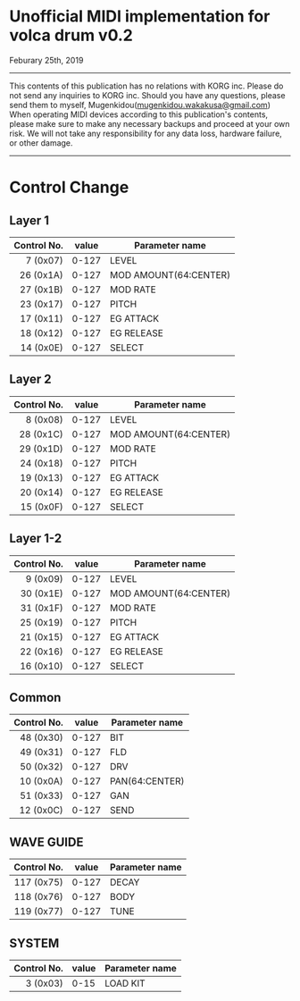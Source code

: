 # Unofficial MIDI implementation for volca drum v0.2

Feburary 25th, 2019

------

This contents of this publication has no relations with KORG inc. Please do not send any inquiries to KORG inc. Should you have any questions, please send them to myself, Mugenkidou([mugenkidou.wakakusa@gmail.com](mailto:mugenkidou.wakakusa@gmail.com))
When operating MIDI devices according to this publication's contents, please make sure to make any necessary  backups and proceed at your own risk. We will not take any responsibility for any data loss, hardware failure, or other damage.

------
# Control Change

## Layer 1

|Control No.|value|Parameter name|
|---:|---|---|
| 7 (0x07)|0-127|LEVEL|
|26 (0x1A)|0-127|MOD AMOUNT(64:CENTER)|
|27 (0x1B)|0-127|MOD RATE|
|23 (0x17)|0-127|PITCH|
|17 (0x11)|0-127|EG ATTACK|
|18 (0x12)|0-127|EG RELEASE|
|14 (0x0E)|0-127|SELECT|


## Layer 2

|Control No.|value|Parameter name|
|---:|---|---|
| 8 (0x08)|0-127|LEVEL|
|28 (0x1C)|0-127|MOD AMOUNT(64:CENTER)|
|29 (0x1D)|0-127|MOD RATE|
|24 (0x18)|0-127|PITCH|
|19 (0x13)|0-127|EG ATTACK|
|20 (0x14)|0-127|EG RELEASE|
|15 (0x0F)|0-127|SELECT|


## Layer 1-2

|Control No.|value|Parameter name|
|---:|---|---|
|9 (0x09)|0-127|LEVEL|
|30 (0x1E)|0-127|MOD AMOUNT(64:CENTER)|
|31 (0x1F)|0-127|MOD RATE|
|25 (0x19)|0-127|PITCH|
|21 (0x15)|0-127|EG ATTACK|
|22 (0x16)|0-127|EG RELEASE|
|16 (0x10)|0-127|SELECT|


## Common

|Control No.|value|Parameter name|
|---:|---|---|
|48 (0x30)|0-127|BIT|
|49 (0x31)|0-127|FLD|
|50 (0x32)|0-127|DRV|
|10 (0x0A)|0-127|PAN(64:CENTER)|
|51 (0x33)|0-127|GAN|
|12 (0x0C)|0-127|SEND|


## WAVE GUIDE
|Control No.|value|Parameter name|
|---:|---|---|
|117 (0x75)|0-127|DECAY|
|118 (0x76)|0-127|BODY|
|119 (0x77)|0-127|TUNE|
 

## SYSTEM
|Control No.|value|Parameter name|
|---:|---|---|
|3  (0x03)|0-15|LOAD KIT|


